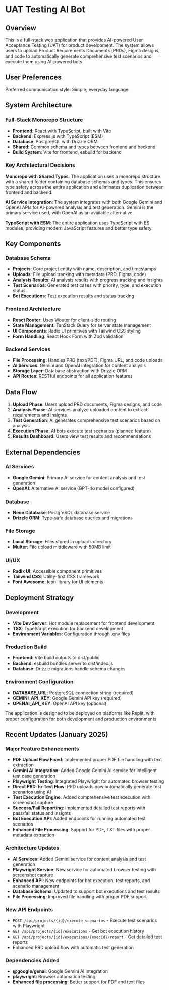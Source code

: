 # UAT Testing AI Bot

## Overview

This is a full-stack web application that provides AI-powered User Acceptance Testing (UAT) for product development. The system allows users to upload Product Requirements Documents (PRDs), Figma designs, and code to automatically generate comprehensive test scenarios and execute them using AI-powered bots.

## User Preferences

Preferred communication style: Simple, everyday language.

## System Architecture

### Full-Stack Monorepo Structure
- **Frontend**: React with TypeScript, built with Vite
- **Backend**: Express.js with TypeScript (ESM)
- **Database**: PostgreSQL with Drizzle ORM
- **Shared**: Common schema and types between frontend and backend
- **Build System**: Vite for frontend, esbuild for backend

### Key Architectural Decisions

**Monorepo with Shared Types**: The application uses a monorepo structure with a shared folder containing database schemas and types. This ensures type safety across the entire application and eliminates duplication between frontend and backend.

**AI Service Integration**: The system integrates with both Google Gemini and OpenAI APIs for AI-powered analysis and test generation. Gemini is the primary service used, with OpenAI as an available alternative.

**TypeScript with ESM**: The entire application uses TypeScript with ES modules, providing modern JavaScript features and better type safety.

## Key Components

### Database Schema
- **Projects**: Core project entity with name, description, and timestamps
- **Uploads**: File upload tracking with metadata (PRD, Figma, code)
- **Analysis Results**: AI analysis results with progress tracking and insights
- **Test Scenarios**: Generated test cases with priority, type, and execution status
- **Bot Executions**: Test execution results and status tracking

### Frontend Architecture
- **React Router**: Uses Wouter for client-side routing
- **State Management**: TanStack Query for server state management
- **UI Components**: Radix UI primitives with Tailwind CSS styling
- **Form Handling**: React Hook Form with Zod validation

### Backend Services
- **File Processing**: Handles PRD (text/PDF), Figma URL, and code uploads
- **AI Services**: Gemini and OpenAI integration for content analysis
- **Storage Layer**: Database abstraction with Drizzle ORM
- **API Routes**: RESTful endpoints for all application features

## Data Flow

1. **Upload Phase**: Users upload PRD documents, Figma designs, and code
2. **Analysis Phase**: AI services analyze uploaded content to extract requirements and insights
3. **Test Generation**: AI generates comprehensive test scenarios based on analysis
4. **Execution Phase**: AI bots execute test scenarios (planned feature)
5. **Results Dashboard**: Users view test results and recommendations

## External Dependencies

### AI Services
- **Google Gemini**: Primary AI service for content analysis and test generation
- **OpenAI**: Alternative AI service (GPT-4o model configured)

### Database
- **Neon Database**: PostgreSQL database service
- **Drizzle ORM**: Type-safe database queries and migrations

### File Storage
- **Local Storage**: Files stored in uploads directory
- **Multer**: File upload middleware with 50MB limit

### UI/UX
- **Radix UI**: Accessible component primitives
- **Tailwind CSS**: Utility-first CSS framework
- **Font Awesome**: Icon library for UI elements

## Deployment Strategy

### Development
- **Vite Dev Server**: Hot module replacement for frontend development
- **TSX**: TypeScript execution for backend development
- **Environment Variables**: Configuration through .env files

### Production Build
- **Frontend**: Vite build outputs to dist/public
- **Backend**: esbuild bundles server to dist/index.js
- **Database**: Drizzle migrations handle schema changes

### Environment Configuration
- **DATABASE_URL**: PostgreSQL connection string (required)
- **GEMINI_API_KEY**: Google Gemini API key (required)
- **OPENAI_API_KEY**: OpenAI API key (optional)

The application is designed to be deployed on platforms like Replit, with proper configuration for both development and production environments.

## Recent Updates (January 2025)

### Major Feature Enhancements
- **PDF Upload Flow Fixed**: Implemented proper PDF file handling with text extraction
- **Gemini AI Integration**: Added Google Gemini AI service for intelligent test case generation
- **Playwright Testing**: Integrated Playwright for automated browser testing
- **Direct PRD-to-Test Flow**: PRD uploads now automatically generate test scenarios using AI
- **Test Execution Engine**: Added comprehensive test execution with screenshot capture
- **Success/Fail Reporting**: Implemented detailed test reports with pass/fail status and insights
- **Bot Execution API**: Added endpoints for running automated test scenarios
- **Enhanced File Processing**: Support for PDF, TXT files with proper metadata extraction

### Architecture Updates
- **AI Services**: Added Gemini service for content analysis and test generation
- **Playwright Service**: New service for automated browser testing with screenshot capture
- **Enhanced API**: New endpoints for bot execution, test reports, and scenario management
- **Database Schema**: Updated to support bot executions and test results
- **File Processing**: Improved file handling with proper PDF support

### New API Endpoints
- `POST /api/projects/{id}/execute-scenarios` - Execute test scenarios with Playwright
- `GET /api/projects/{id}/executions` - Get bot execution history
- `GET /api/projects/{id}/executions/{execId}/report` - Get detailed test reports
- Enhanced PRD upload flow with automatic test generation

### Dependencies Added
- **@google/genai**: Google Gemini AI integration
- **playwright**: Browser automation testing
- **Enhanced file processing**: Better support for PDF and text files